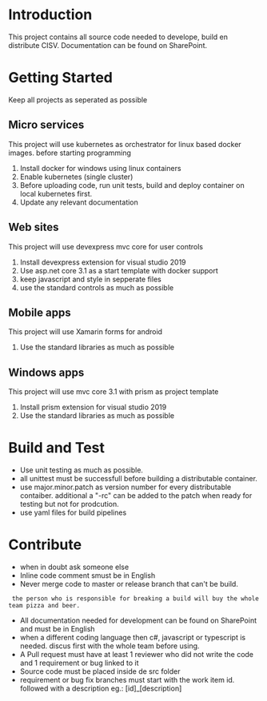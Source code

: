 # Introduction 
This project contains all source code needed to develope, build en distribute CISV.
Documentation can be found on SharePoint.

# Getting Started
Keep all projects as seperated as possible
## Micro services
This project will use kubernetes as orchestrator for linux based docker images.
before starting programming
1.	Install docker for windows using linux containers
2.	Enable kubernetes (single cluster)
3.	Before uploading code, run unit tests, build and deploy container on local kubernetes first.
4.	Update any relevant documentation

## Web sites
This project will use devexpress mvc core for user controls
1. Install devexpress extension for visual studio 2019
2. Use asp.net core 3.1 as a start template with docker support
3. keep javascript and style in sepperate files
4. use the standard controls as much as possible

## Mobile apps
This project will use Xamarin forms for android
1. Use the standard libraries as much as possible

## Windows apps
This project will use mvc core 3.1 with prism as project template
1. Install prism extension for visual studio 2019
2. Use the standard libraries as much as possible

# Build and Test
- Use unit testing as much as possible.
- all unittest must be successfull before building a distributable container.
- use major.minor.patch as version number for every distributable contaiber. 
  additional a "-rc" can be added to the patch when ready for testing but not for prodcution.
- use yaml files for build pipelines

# Contribute
- when in doubt ask someone else
- Inline code comment smust be in English
- Never merge code to master or release branch that can't be build. 
 ```
  the person who is responsible for breaking a build will buy the whole team pizza and beer.
 ```
- All documentation needed for development can be found on SharePoint and must be in English
- when a different coding language then c#, javascript or typescript is needed. discus first with the whole team before using.
- A Pull request must have at least 1 reviewer who did not write the code and 1 requirement or bug linked to it
- Source code must be placed inside de src folder
- requirement or bug fix branches must start with the work item id. followed with a description eg.: [id]_[description]
